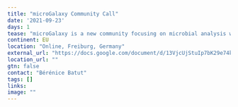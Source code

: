 ```yaml
---
title: "microGalaxy Community Call"
date: '2021-09-23'
days: 1
tease: "microGalaxy is a new community focusing on microbial analysis with Galaxy"
continent: EU
location: "Online, Freiburg, Germany"
external_url: "https://docs.google.com/document/d/13VjcUjStuIp7bK29e74k8Nqb7N4lmVcg1ioArEWr254/edit?usp=sharing"
location_url: ""
gtn: false
contact: "Bérénice Batut"
tags: []
links:
image: ""
---
```

